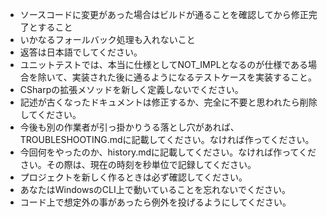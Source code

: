 
- ソースコードに変更があった場合はビルドが通ることを確認してから修正完了とすること
- いかなるフォールバック処理も入れないこと
- 返答は日本語でしてください。
- ユニットテストでは、本当に仕様としてNOT_IMPLとなるのが仕様である場合を除いて、実装された後に通るようになるテストケースを実装すること。
- CSharpの拡張メソッドを新しく定義しないでください。
- 記述が古くなったドキュメントは修正するか、完全に不要と思われたら削除してください。
- 今後も別の作業者が引っ掛かりうる落とし穴があれば、TROUBLESHOOTING.mdに記載してください。なければ作ってください。
- 今回何をやったのか、history.mdに記載してください。なければ作ってください。その際は、現在の時刻を秒単位で記録してください。
- プロジェクトを新しく作るときは必ず確認してください。
- あなたはWindowsのCLI上で動いていることを忘れないでください。
- コード上で想定外の事があったら例外を投げるようにしてください。